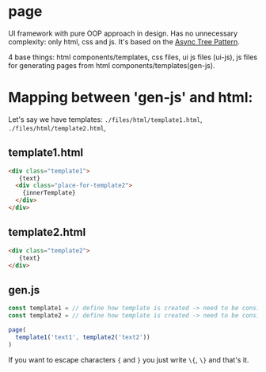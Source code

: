 # page
UI framework with pure OOP approach in design.  Has no unnecessary complexity: only html, css and js. It's based on the [Async Tree Pattern](https://github.com/Guseyn/async-tree-patern/blob/master/Async_Tree_Patern.pdf).

4 base things: html components/templates, css files, ui js files (ui-js), js files for generating pages from html components/templates(gen-js).

# Mapping between 'gen-js' and html:

Let's say we have templates: `./files/html/template1.html`, `./files/html/template2.html`,

## template1.html

```html
<div class="template1">
   {text}
  <div class="place-for-template2">
    {innerTemplate}
  </div>
</div>

```


## template2.html

```html
<div class="template2">
   {text}
</div>

```

## gen.js

```js
const template1 = // define how template is created -> need to be considered
const template2 = // define how template is created -> need to be considered

page(
  template1('text1', template2('text2'))
)

```
If you want to escape characters `{` and `}` you just write `\{`, `\}` and that's it.


